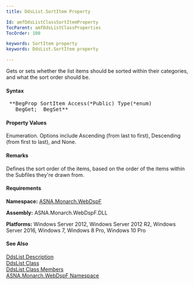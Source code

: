 ```yaml
---
title: DdsList.SortItem Property

Id: amfDdsListClassSortItemProperty
TocParent: amfDdsListClassProperties
TocOrder: 100

keywords: SortItem property
keywords: DdsList.SortItem property

---
```


Gets or sets whether the list items should be sorted within their categories, and what the sort order should be.

#### Syntax
<pre class="prettyprint"> **BegProp SortItem Access(*Public) Type(*enum)
   BegGet;  BegSet** </pre>

#### Property Values
Enumeration. Options include Ascending (from last to first), Descending (from first to last), and None.

#### Remarks
Defines the sort order of the items, based on the order of the items within the Subfiles they're drawn from.

#### Requirements
**Namespace:** [ASNA.Monarch.WebDspF](amfWebDspFNamespace.html)

**Assembly:** ASNA.Monarch.WebDspF.DLL

**Platforms:** Windows Server 2012, Windows Server 2012 R2, Windows Server 2016, Windows 7, Windows 8 Pro, Windows 10 Pro

#### See Also
[DdsList Description](amfUnderstandingLists.html)<br /> [ DdsList Class](amfDdsListClass.html) <br /> [ DdsList Class Members](amfDdsListClassMembers.html) <br /> [ ASNA.Monarch.WebDspF Namespace](amfWebDspFNamespace.html) 
